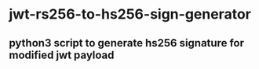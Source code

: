 # jwt-rs256-to-hs256-sign-generator
 
## python3 script to generate hs256 signature for modified jwt payload 
